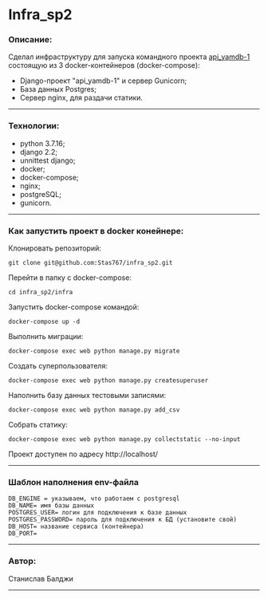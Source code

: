 # **Infra_sp2**
### **Описание:**

Сделал инфраструктуру для запуска командного проекта [api_yamdb-1](https://github.com/Stas767/api_yamdb-1) состоящую из 3 docker-контейнеров (docker-compose):
+ Django-проект "api_yamdb-1" и сервер Gunicorn;
+ База данных Postgres;
+ Сервер nginx, для раздачи статики.
___

### **Технологии:**
+ python 3.7.16;
+ django 2.2;
+ unnittest django;
+ docker;
+ docker-compose;
+ nginx;
+ postgreSQL;
+ gunicorn.
___

### **Как запустить проект в docker конейнере:**

Клонировать репозиторий:

```
git clone git@github.com:Stas767/infra_sp2.git
```
Перейти в папку с docker-compose:

```
cd infra_sp2/infra
```
Запустить docker-compose командой:
```
docker-compose up -d
```

Выполнить миграции:

```
docker-compose exec web python manage.py migrate
```

Создать суперпользователя:

```
docker-compose exec web python manage.py createsuperuser
```
Наполнить базу данных тестовыми записями:

```
docker-compose exec web python manage.py add_csv
```

Собрать статику:

```
docker-compose exec web python manage.py collectstatic --no-input
```
Проект доступен по адресу http://localhost/
___
### **Шаблон наполнения env-файла**
```
DB_ENGINE = указываем, что работаем с postgresql
DB_NAME= имя базы данных
POSTGRES_USER= логин для подключения к базе данных
POSTGRES_PASSWORD= пароль для подключения к БД (установите свой)
DB_HOST= название сервиса (контейнера)
DB_PORT= 
```

___
### **Автор:**
Станислав Балджи
___


